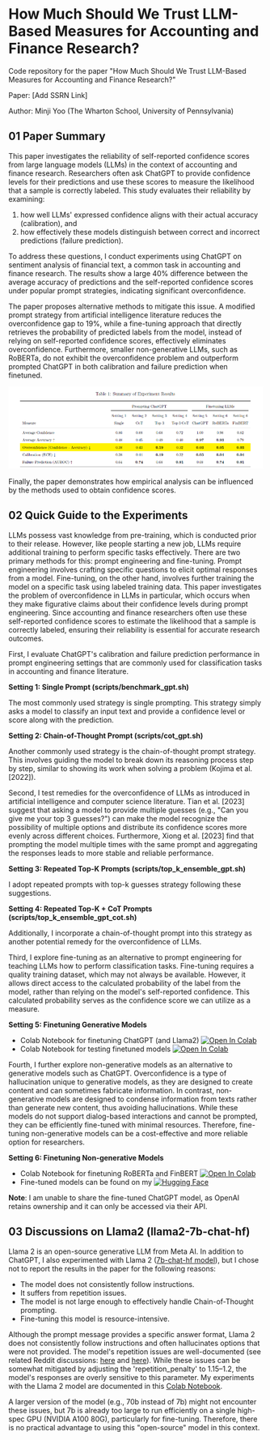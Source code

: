 How Much Should We Trust LLM-Based Measures for Accounting and Finance Research? 
==
Code repository for the paper "How Much Should We Trust LLM-Based Measures for Accounting and Finance Research?"

Paper: [Add SSRN Link]

Author: Minji Yoo (The Wharton School, University of Pennsylvania)

## 01 Paper Summary

This paper investigates the reliability of self-reported confidence scores from large language models (LLMs) in the context of accounting and finance research. Researchers often ask ChatGPT to provide confidence levels for their predictions and use these scores to measure the likelihood that a sample is correctly labeled. This study evaluates their reliability by examining: 

1) how well LLMs' expressed confidence aligns with their actual accuracy (calibration), and
2) how effectively these models distinguish between correct and incorrect predictions (failure prediction). 

To address these questions, I conduct experiments using ChatGPT on sentiment analysis of financial text, a common task in accounting and finance research. The results show a large 40\% difference between the average accuracy of predictions and the self-reported confidence scores under popular prompt strategies, indicating significant overconfidence. 

The paper proposes alternative methods to mitigate this issue. A modified prompt strategy from artificial intelligence literature reduces the overconfidence gap to 19\%, while a fine-tuning approach that directly retrieves the probability of predicted labels from the model, instead of relying on self-reported confidence scores, effectively eliminates overconfidence. Furthermore, smaller non-generative LLMs, such as RoBERTa, do not exhibit the overconfidence problem and outperform prompted ChatGPT in both calibration and failure prediction when finetuned. 


![Summary of Results](summary.png)

Finally, the paper demonstrates how empirical analysis can be influenced by the methods used to obtain confidence scores.




## 02 Quick Guide to the Experiments

LLMs possess vast knowledge from pre-training, which is conducted prior to their release. However, like people starting a new job, LLMs require additional training to perform specific tasks effectively. There are two primary methods for this: prompt engineering and fine-tuning. Prompt engineering involves crafting specific questions to elicit optimal responses from a model. Fine-tuning, on the other hand, involves further training the model on a specific task using labeled training data. This paper investigates the problem of overconfidence in LLMs in particular, which occurs when they make figurative claims about their confidence levels during prompt engineering. Since accounting and finance researchers often use these self-reported confidence scores to estimate the likelihood that a sample is correctly labeled, ensuring their reliability is essential for accurate research outcomes.

First, I evaluate ChatGPT's calibration and failure prediction performance in prompt engineering settings that are commonly used for classification tasks in accounting and finance literature. 

**Setting 1: Single Prompt (scripts/benchmark_gpt.sh)** 

The most commonly used strategy is single prompting. This strategy simply asks a model to classify an input text and provide a confidence level or score along with the prediction. 

**Setting 2: Chain-of-Thought Prompt (scripts/cot_gpt.sh)** 

Another commonly used strategy is the chain-of-thought prompt strategy. This involves guiding the model to break down its reasoning process step by step, similar to showing its work when solving a problem (Kojima et al. [2022]).

Second, I test remedies for the overconfidence of LLMs as introduced in artificial intelligence and computer science literature. Tian et al. [2023] suggest that asking a model to provide multiple guesses (e.g., "Can you give me your top 3 guesses?") can make the model recognize the possibility of multiple options and distribute its confidence scores more evenly across different choices. Furthermore, Xiong et al. [2023] find that prompting the model multiple times with the same prompt and aggregating the responses leads to more stable and reliable performance. 

**Setting 3: Repeated Top-K Prompts (scripts/top_k_ensemble_gpt.sh)** 

I adopt repeated prompts with top-k guesses strategy following these suggestions. 

**Setting 4: Repeated Top-K + CoT Prompts (scripts/top_k_ensemble_gpt_cot.sh)** 

Additionally, I incorporate a chain-of-thought prompt into this strategy as another potential remedy for the overconfidence of LLMs.

Third, I explore fine-tuning as an alternative to prompt engineering for teaching LLMs how to perform classification tasks. Fine-tuning requires a quality training dataset, which may not always be available. However, it allows direct access to the calculated probability of the label from the model, rather than relying on the model's self-reported confidence. This calculated probability serves as the confidence score we can utilize as a measure.

**Setting 5: Finetuning Generative Models**

- Colab Notebook for finetuning ChatGPT (and Llama2) [![Open In Colab](https://colab.research.google.com/assets/colab-badge.svg)](https://colab.research.google.com/drive/1efaeCj3tAxOXl8fn5pLT9j2PUR73UdAm?usp=sharing)
- Colab Notebook for testing finetuned models [![Open In Colab](https://colab.research.google.com/assets/colab-badge.svg)](https://colab.research.google.com/drive/1uQ9jc4SlK_zG892CMEY6Bvu9CZwZKrNb?usp=sharing)

Fourth, I further explore non-generative models as an alternative to generative models such as ChatGPT. Overconfidence is a type of hallucination unique to generative models, as they are designed to create content and can sometimes fabricate information. In contrast, non-generative models are designed to condense information from texts rather than generate new content, thus avoiding hallucinations. While these models do not support dialog-based interactions and cannot be prompted, they can be efficiently fine-tuned with minimal resources. Therefore, fine-tuning non-generative models can be a cost-effective and more reliable option for researchers.

**Setting 6: Finetuning Non-generative Models**

- Colab Notebook for finetuning RoBERTa and FinBERT [![Open In Colab](https://colab.research.google.com/assets/colab-badge.svg)](https://colab.research.google.com/drive/1lVfRK2COCHEz1gdQ2fodA31wkNwJjIgL?usp=sharing)
- Fine-tuned models can be found on my [![Hugging Face](https://img.shields.io/badge/Hugging%20Face-Profile-yellow)](https://huggingface.co/minjiyoo)

**Note**: I am unable to share the fine-tuned ChatGPT model, as OpenAI retains ownership and it can only be accessed via their API.


## 03 Discussions on Llama2 (llama2-7b-chat-hf)

Llama 2 is an open-source generative LLM from Meta AI. In addition to ChatGPT, I also experimented with Llama 2 ([7b-chat-hf model](https://huggingface.co/meta-llama/Llama-2-7b-chat-hf)), but I chose not to report the results in the paper for the following reasons:

- The model does not consistently follow instructions.
- It suffers from repetition issues.
- The model is not large enough to effectively handle Chain-of-Thought prompting.
- Fine-tuning this model is resource-intensive.

Although the prompt message provides a specific answer format, Llama 2 does not consistently follow instructions and often hallucinates options that were not provided. The model's repetition issues are well-documented (see related Reddit discussions: [here](https://www.reddit.com/r/LocalLLaMA/comments/155vy0k/llama_2_too_repetitive/) and [here](https://www.reddit.com/r/LocalLLaMA/comments/15ea9jl/extremely_repetitivedeterministic_content_over/)). While these issues can be somewhat mitigated by adjusting the 'repetition_penalty' to 1.15–1.2, the model's responses are overly sensitive to this parameter. My experiments with the Llama 2 model are documented in this [Colab Notebook](https://colab.research.google.com/drive/1bpxKhexJMDmQ4s97VLOfJ7aBg_sA890k?usp=sharing).    

A larger version of the model (e.g., 70b instead of 7b) might not encounter these issues, but 7b is already too large to run efficiently on a single high-spec GPU (NVIDIA A100 80G), particularly for fine-tuning. Therefore, there is no practical advantage to using this "open-source" model in this context.  


